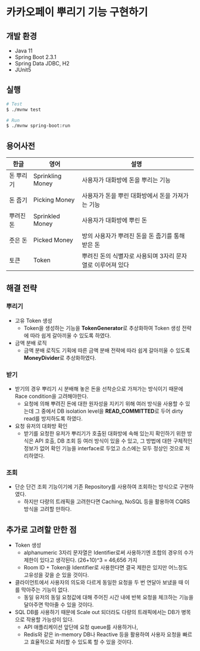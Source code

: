 # 카카오페이 뿌리기 기능 구현하기

## 개발 환경
- Java 11
- Spring Boot 2.3.1
- Spring Data JDBC, H2
- JUnit5

## 실행

```bash
# Test
$ ./mvnw test

# Run
$ ./mvnw spring-boot:run
```

## 용어사전

| 한글 | 영어 | 설명 |
| -- | -- | -- |
| 돈 뿌리기 | Sprinkling Money | 사용자가 대화방에 돈을 뿌리는 기능 |
| 돈 줍기 | Picking Money | 사용자가 돈을 뿌린 대화방에서 돈을 가져가는 기능 |
| 뿌려진 돈 | Sprinkled Money | 사용자가 대화방에 뿌린 돈 |
| 줏은 돈 | Picked Money | 방의 사용자가 뿌려진 돈을 돈 줍기를 통해 받은 돈 |
| 토큰 | Token | 뿌려진 돈의 식별자로 사용되며 3자리 문자열로 이루어져 있다 |

## 해결 전략

### 뿌리기
- 고유 Token 생성
  - Token을 생성하는 기능을 **TokenGenerator**로 추상화하여 Token 생성 전략에 따라 쉽게 갈아끼울 수 있도록 하였다.
- 금액 분배 로직
  - 금액 분배 로직도 기획에 따른 금액 분배 전략에 따라 쉽게 갈아끼울 수 있도록 **MoneyDivider**로 추상화하였다.

### 받기
- 받기의 경우 뿌리기 시 분배해 놓은 돈을 선착순으로 가져가는 방식이기 때문에 Race condition을 고려해야한다.
  - 요청에 의해 뿌려진 돈에 대한 원자성을 지키기 위해 여러 방식을 사용할 수 있는데 그 중에서 DB isolation level을 **READ_COMMITTED**로 두어 dirty read를 방지하도록 하였다.
- 요청 유저의 대화방 확인
  - 받기를 요청한 유저가 뿌리기가 호출된 대화방에 속해 있는지 확인하기 위한 방식은 API 호출, DB 조회 등 여러 방식이 있을 수 있고,
    그 방법에 대한 구체적인 정보가 없어 확인 기능을 interface로 두었고 소스에는 모두 정상인 것으로 처리하였다.

### 조회
- 단순 단건 조회 기능이기에 기존 Repository를 사용하여 조회하는 방식으로 구현하였다.
  - 하지만 다량의 트래픽을 고려한다면 Caching, NoSQL 등을 활용하여 CQRS 방식을 고려할 만하다.

## 추가로 고려할 만한 점 
- Token 생성
  - alphanumeric 3자리 문자열은 Identifier로써 사용하기엔 조합의 경우의 수가 제한이 있다고 생각된다. (26+10)^3 = 46,656 가지
  - Room ID + Token을 Identifier로 사용한다면 결국 제한은 있지만 어느정도 고유성을 갖을 순 있을 것이다.
- 클라이언트에서 사용자의 의도와 다르게 동일한 요청을 두 번 연달아 보냈을 때 이를 막아주는 기능이 없다.
  - 동일 유저의 동일 요청값에 대해 주어진 시간 내에 반복 요청을 체크하는 기능을 달아주면 막아줄 수 있을 것이다.
- SQL DB를 사용하기 때문에 Scale out 되더라도 다량의 트래픽에서는 DB가 병목으로 작용할 가능성이 있다.
  - API 애플리케이션 앞단에 요청 queue를 사용하거나,
  - Redis와 같은 in-memory DB나 Reactive 등을 활용하여 사용자 요청을 빠르고 효율적으로 처리할 수 있도록 할 수 있을 것이다.
